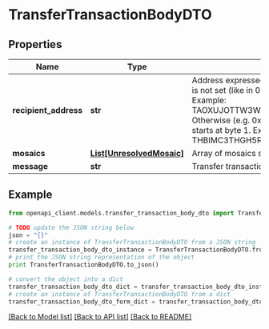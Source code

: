 # TransferTransactionBodyDTO


## Properties

Name | Type | Description | Notes
------------ | ------------- | ------------- | -------------
**recipient_address** | **str** | Address expressed in Base32 format. If the bit 0 of byte 0 is not set (like in 0x90), then it is a regular address. Example: TAOXUJOTTW3W5XTBQMQEX3SQNA6MCUVGXLXR3TA.  Otherwise (e.g. 0x91) it represents a namespace id which starts at byte 1. Example: THBIMC3THGH5RUYAAAAAAAAAAAAAAAAAAAAAAAA  | 
**mosaics** | [**List[UnresolvedMosaic]**](UnresolvedMosaic.md) | Array of mosaics sent to the recipient.  | 
**message** | **str** | Transfer transaction message | [optional] 

## Example

```python
from openapi_client.models.transfer_transaction_body_dto import TransferTransactionBodyDTO

# TODO update the JSON string below
json = "{}"
# create an instance of TransferTransactionBodyDTO from a JSON string
transfer_transaction_body_dto_instance = TransferTransactionBodyDTO.from_json(json)
# print the JSON string representation of the object
print TransferTransactionBodyDTO.to_json()

# convert the object into a dict
transfer_transaction_body_dto_dict = transfer_transaction_body_dto_instance.to_dict()
# create an instance of TransferTransactionBodyDTO from a dict
transfer_transaction_body_dto_form_dict = transfer_transaction_body_dto.from_dict(transfer_transaction_body_dto_dict)
```
[[Back to Model list]](../README.md#documentation-for-models) [[Back to API list]](../README.md#documentation-for-api-endpoints) [[Back to README]](../README.md)


